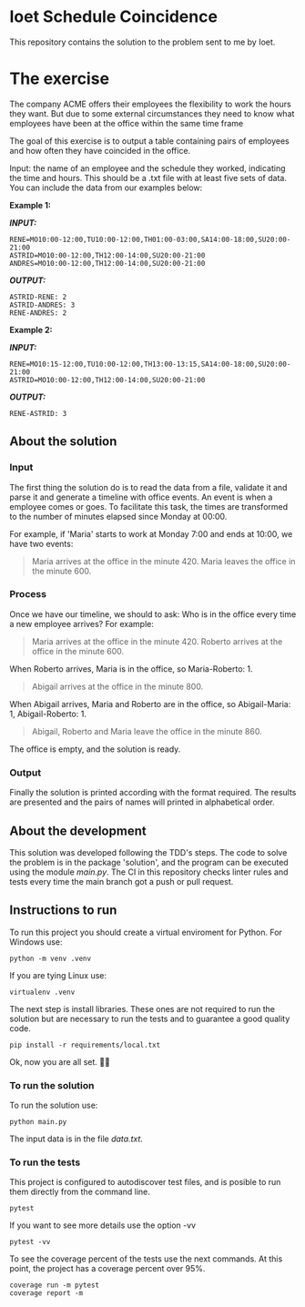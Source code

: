# Ioet Schedule Coincidence

This repository contains the solution to the problem sent to me by Ioet.

# The exercise
The company ACME offers their employees the flexibility to work the hours they want. But due to some external circumstances they need to know what employees have been at the office within the same time frame

The goal of this exercise is to output a table containing pairs of employees and how often they have coincided in the office.

Input: the name of an employee and the schedule they worked, indicating the time and hours. This should be a .txt file with at least five sets of data. You can include the data from our examples below:

**Example 1:**

***INPUT:***  

    RENE=MO10:00-12:00,TU10:00-12:00,TH01:00-03:00,SA14:00-18:00,SU20:00- 21:00  
    ASTRID=MO10:00-12:00,TH12:00-14:00,SU20:00-21:00  
    ANDRES=MO10:00-12:00,TH12:00-14:00,SU20:00-21:00

  
***OUTPUT:***  

    ASTRID-RENE: 2  
    ASTRID-ANDRES: 3  
    RENE-ANDRES: 2

**Example 2:**

***INPUT:***  

    RENE=MO10:15-12:00,TU10:00-12:00,TH13:00-13:15,SA14:00-18:00,SU20:00-21:00  
    ASTRID=MO10:00-12:00,TH12:00-14:00,SU20:00-21:00

***OUTPUT:***  

    RENE-ASTRID: 3

## About the solution

### Input
The first thing the solution do is to read the data from a file, validate it and parse it and generate a timeline with office events.  An event is when a employee comes or goes. To facilitate this task, the times are transformed to the number of minutes elapsed since Monday at 00:00.

For example, if 'Maria' starts to work at Monday 7:00 and ends at 10:00, we have two events:

> Maria arrives at the office in the minute 420.
> Maria leaves the office in the minute 600. 

 
### Process
Once we have our timeline, we should to ask: Who is in the office every time a new employee arrives?
For example:

> Maria arrives at the office in the minute 420.
> Roberto arrives at the office in the minute 600.

When Roberto arrives, Maria is in the office, so Maria-Roberto: 1.

 > Abigail arrives at the office in the minute 800.
 
 When Abigail arrives, Maria and Roberto are in the office, so Abigail-Maria: 1, Abigail-Roberto: 1.

> Abigail, Roberto and Maria leave the office in the minute 860.

The office is empty, and the solution is ready.

### Output
Finally the solution is printed according with the format required. The results are presented and the pairs of names will printed in alphabetical order.

## About the development
This solution was developed following the TDD's steps. The code to solve the problem is in the package 'solution', and the program can be executed using the module *main.py*.
The CI in this repository checks linter rules and tests every time the main branch got a push or pull request.

## Instructions to run
To run this project you should create a virtual enviroment for Python. For Windows use:

    python -m venv .venv

If you are tying Linux use:

    virtualenv .venv

The next step is install libraries. These ones are not required to run the solution but are necessary to run the tests and to guarantee a good quality code.

    pip install -r requirements/local.txt

Ok,  now you are all set. 🚀😉

### To run the solution
To run the solution use:

    python main.py

The input data is in the file *data.txt*.

### To run the tests
This project is configured to autodiscover test files, and is posible to run them directly from the command line.

    pytest

If you want to see more details use the option -vv

    pytest -vv

To see the coverage percent of the tests use the next commands. At this point, the project has a coverage percent over 95%.

    coverage run -m pytest
    coverage report -m
